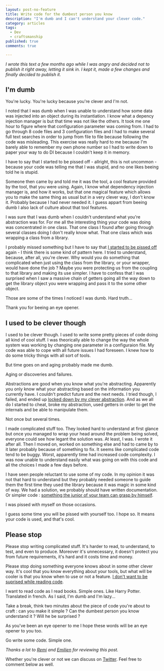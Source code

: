 ```yaml
---
layout: post-no-feature
title: Write code for the dumbest person you know
description: "I'm dumb and I can't understand your clever code."
category: articles
tags:
  - Dev
  - craftsmanship
published: true
comments: true

---
```


*I wrote this text a few months ago while I was angry and decided not to publish it right away, letting it sink in. I kept it, made a few changes and finally decided to publish it.*

## I'm dumb

You're lucky. You're lucky because you're clever and I'm not.

I noted that I was dumb when I was unable to understand how some data was injected into an object during its instantiation.
I know what a depency injection manager is but that time was not like the others. It took me one hour to figure where that configuration parameter was coming from. I had to go through 8 code files and 3 configuration files and I had to make several full text searches in order to jump from file to file because following the code was misleading. This exercise was really hard to me because I'm barely able to remember my own phone number so I had to write down to paper your way to do DI because I couldn't keep it in memory.

I have to say that I started to be pissed off - allright, this is not uncommon - because your code was telling me that I was stupid, and no one likes beeing told he is stupid.

Someone then came by and told me it was the tool, a cool feature provided by the tool, that you were using. Again, I know what dependency injection manager is, and how it works, but that one magical feature which allows you to make the same thing as usual but in a very clever way, I don't know it. Probably because I had never needed it. I guess appart from beeing dumb I also lack of culture about that tool features.

I was sure that I was dumb when I couldn't understand what you're abstraction was for. For me all the interesting thing your code was doing was concentrated in one class. That one class I found after going through several classes doing I don't really know what. That one class which was wrapping a class from a library.

I probably missed something but I have to say that [I started to be pissed off](https://twitter.com/Selrahcd/status/701794483726323712) again - I think there is some kind of pattern here. I tried to understand, because, after all, you're clever. Why would you do something that complicated when just using the class from the library, or your wrapper, would have done the job ? Maybe you were protecting us from the coupling to that library and making its use simpler. I have to confess that I was surprised when I saw a massive chain of getters going all the way down to get the library object you were wrapping and pass it to the some other object.

Those are some of the times I noticed I was dumb. Hard truth...

Thank you for beeing an eye opener.


## I used to be clever though

I used to be clever though. I used to write some pretty pieces of code doing all kind of cool stuff. I was theorically able to change the way the whole system was working by changing one parameter in a configuraion file. My code was able to cope with all future issues I had foreseen. I knew how to do some tricky things with all sort of tools.

But time goes on and aging probably made me dumb.

Aging or discoveries and failures.

Abstractions are good when you know what you're abstracting. Apparently you only know what your abstracting based on the information you currently have. I couldn't predict future and the next needs. I tried though, I failed, and ended up [locked down by my clever abstraction](http://www.sandimetz.com/blog/2016/1/20/the-wrong-abstraction). And as we all do I started to cheat, broke my abstraction, used getters in order to get the internals and be able to manipulate them.

Not once but several times.

I made complicated stuff too. They looked hard to understand at first glance but once you managed to wrap your head around the problem being solved, everyone could see how legant the solution was. At least, I was. I wrote it after all. Then I moved on, worked on something else and had to came by to it later probably because of something to fix. It seems like complicated code tend to be buggy. Worst, apparently time had increased code complexity. I was now unable to understand easily what was going on with this code and all the choices I made a few days before.

I have seen people reluctant to use some of my code. In my opinion it was not that hard to understand but they probably needed someone to guide them the first time they used the library because it was magic in some kind of way. We had a solution, we probably should have written documentation. Or simpler code : [something the junior of your team can grasp by himself](http://www.infoq.com/presentations/8-lines-code-refactoring).

I was pissed with myself on those occasions.

I guess some time you will be pissed with yourself too. I hope so. It means your code is used, and that's cool.

## Please stop

Please stop writing complicated stuff. It's harder to read, to understand, to test, and even to produce. Moreover it's unnecessary, it doesn't protect you from future requirements, it's hard and it costs time and money.

Please stop doing something everyone knows about in some other clever way. It's cool that you know everything about your tools, but what will be cooler is that you know when to use or not a feature. [I don't want to be suprised while reading code](https://en.wikipedia.org/wiki/Principle_of_least_astonishment).

I want to read code as I read books. Simple ones. Like Harry Potter. Translated in french. As I said, I'm dumb and I'm lazy...

Take a break, think two minutes about the piece of code you're about to craft : can you make it simple ? Can the dumbest person you know understand it ? Will he be surprised ?

As you've been an eye opener to me I hope these words will be an eye opener to you too.

Go write some code. Simple one.

*Thanks a lot to [Remi](https://twitter.com/remisan) and [Emilien](https://twitter.com/ouarzy) for reviewing this post.*


Whether you're clever or not we can discuss on [Twitter](https://twitter.com/selrahcd). Feel free to comment below as well.
